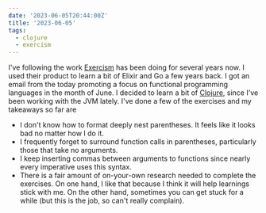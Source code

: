 ```yaml
---
date: '2023-06-05T20:44:00Z'
title: '2023-06-05'
tags:
  - clojure
  - exercism
---
```


I've following the work [Exercism](https://exercism.org/) has been doing for several years now.
I used their product to learn a bit of Elixir and Go a few years back.
I got an email from the today promoting a focus on functional programming languages in the month of June.
I decided to learn a bit of [Clojure](https://clojure.org/), since I've been working with the JVM lately.
I've done a few of the exercises and my takeaways so far are

- I don't know how to format deeply nest parentheses. It feels like it looks bad no matter how I do it.
- I frequently forget to surround function calls in parentheses, particularly those that take no arguments.
- I keep inserting commas between arguments to functions since nearly every imperative uses this syntax.
- There is a fair amount of on-your-own research needed to complete the exercises. On one hand, I like that because I think it will help learnings stick with me. On the other hand, sometimes you can get stuck for a while (but this is the job, so can't really complain).
